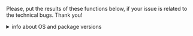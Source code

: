 Please, put the results of these functions below, if your issue is related to the technical bugs. Thank you!

<details> <summary> info about OS and package versions </summary>
```
sessionInfo()$R.version$platform
sessionInfo()$R.version$version.string
packageVersion("leaflet")
packageVersion("lingtypology")
```
</details>

